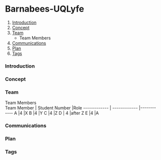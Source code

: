 # Barnabees-UQLyfe

1. [Introduction](#introduction)
2. [Concept](#concept)
3. [Team](#team)
	* Team Members
4. [Communications](#communications)
5. [Plan](#plan)
6. [Tags](#tags)

### Introduction

### Concept

### Team

Team Members  
Team Member  | Student Number |Role
------------- | ------------- |------------
A 			  |4       		  |X
B 			  |4      		  |Y
C 			  |4   			  |Z
D 			  | 4  			  |after Z
E			  |4			  |A



### Communications

### Plan

### Tags

